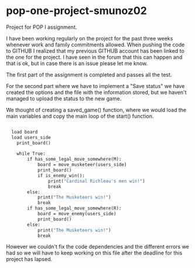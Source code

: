 # pop-one-project-smunoz02

Project for POP I assignment.

I have been working regularly on the project for the past three weeks whenever work and family commitments allowed.
When pushing the code to GITHUB I realized that my previous GITHUB account has been linked to the one for the project.
I have seen in the forum that this can happen and that is ok, but in case there is an issue please let me know.

The first part of the assignment is completed and passes all the test.

For the second part where we have to  implement a "Save status" we have created the options and the file with the information stored, but we haven't managed to upload the status to the new game.

We thought of creating a saved_game() function, where we would load the main variables and copy the main loop of the start() function.

```def start_saved_game():

  load board
  load users_side
	print_board()
  
	while True:
		if has_some_legal_move_somewhere(M):
			board = move_musketeer(users_side)
			print_board()
			if is_enemy_win():
				print("Cardinal Richleau's men win!")
				break
		else:
			print("The Musketeers win!")
			break
		if has_some_legal_move_somewhere(R):
			board = move_enemy(users_side)
			print_board()
		else:
			print("The Musketeers win!")
			break
 ```
However we couldn't fix the code dependencies and the different errors we had so we will have to keep working on this file after the deadline for this project has lapsed.

